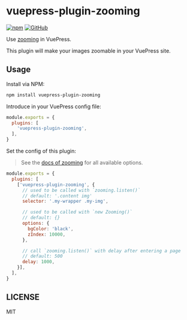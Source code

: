 # vuepress-plugin-zooming

[![npm](https://img.shields.io/npm/v/vuepress-plugin-zooming.svg)](https://www.npmjs.com/package/vuepress-plugin-zooming)
[![GitHub](https://img.shields.io/github/license/meteorlxy/vuepress-plugin-zooming.svg)](https://github.com/meteorlxy/vuepress-plugin-zooming/blob/master/LICENSE)

Use [zooming](https://github.com/kingdido999/zooming) in VuePress.

This plugin will make your images zoomable in your VuePress site.

## Usage

Install via NPM:

```sh
npm install vuepress-plugin-zooming
```

Introduce in your VuePress config file:

```js
module.exports = {
  plugins: [
    'vuepress-plugin-zooming',
  ],
}
```

Set the config of this plugin:

> See the [docs of zooming](https://desmonding.me/zooming/docs/#/configuration?id=options) for all available options.

```js
module.exports = {
  plugins: [
    ['vuepress-plugin-zooming', {
      // used to be called with `zooming.listen()`
      // default: '.content img'
      selector: '.my-wrapper .my-img',

      // used to be called with `new Zooming()`
      // default: {}
      options: {
        bgColor: 'black',
        zIndex: 10000,
      },

      // call `zooming.listen()` with delay after entering a page
      // default: 500
      delay: 1000,
    }],
  ],
}
```

## LICENSE

MIT
